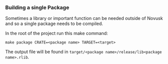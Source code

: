 ### Building a single Package

Sometimes a library or important function can be needed outside of Novusk and so a single package needs to be compiled.

In the root of the project run this make command:
```commandline
make package CRATE=<package name> TARGET=<target>
```

The output file will be found in ``target/<package name>/release/lib<package name>.rlib``.
